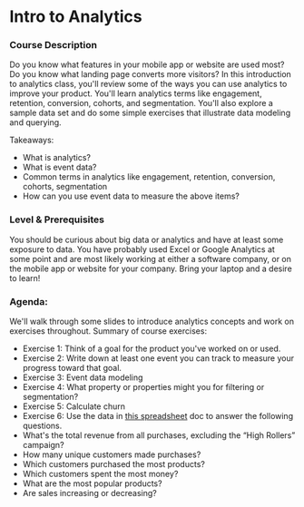 Intro to Analytics 
==================

### Course Description

Do you know what features in your mobile app or website are used most? Do you know what landing page converts more visitors? In this introduction to analytics class, you'll review some of the ways you can use analytics to improve your product. You'll learn analytics terms like engagement, retention, conversion, cohorts, and segmentation. You'll also explore a sample data set and do some simple exercises that illustrate data modeling and querying. 

Takeaways:
* What is analytics?
* What is event data?
* Common terms in analytics like engagement, retention, conversion, cohorts, segmentation
* How can you use event data to measure the above items?

### Level & Prerequisites

You should be curious about big data or analytics and have at least some exposure to data.  You have probably used Excel or Google Analytics at some point and are most likely working at either a software company, or on the mobile app or website for your company. Bring your laptop and a desire to learn!

### Agenda:

We'll walk through some slides to introduce analytics concepts and work on exercises throughout.
Summary of course exercises:

* Exercise 1: Think of a goal for the product you've worked on or used.
* Exercise 2: Write down at least one event you can track to measure your progress toward that goal.
* Exercise 3: Event data modeling
* Exercise 4: What property or properties might you for filtering or segmentation?
* Exercise 5: Calculate churn
* Exercise 6: Use the data in [this spreadsheet](https://docs.google.com/a/keen.io/spreadsheet/ccc?key=0ApRCxVPqTJJWdFhYeUxWSHRCaDJTaUc4NU1lS2V3MGc#gid=0) doc to answer the following questions.
* What's the total revenue from all purchases, excluding the “High Rollers” campaign?
* How many unique customers made purchases?
* Which customers purchased the most products?
* Which customers spent the most money?
* What are the most popular products?
* Are sales increasing or decreasing?
